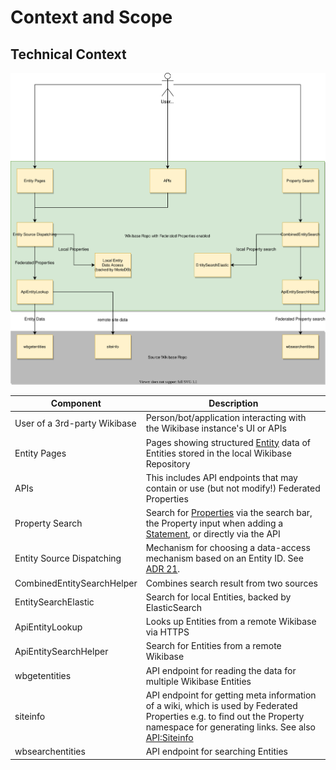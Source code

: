 # Context and Scope

## Technical Context

![Federated Properties technical context diagram](./diagrams/03-technical-context.drawio.svg)

| Component                    | Description                                                                                                                                                                                                                   |
| ---------------------------- | ----------------------------------------------------------------------------------------------------------------------------------------------------------------------------------------------------------------------------- |
| User of a 3rd-party Wikibase | Person/bot/application interacting with the Wikibase instance's UI or APIs                                                                                                                                                    |
| Entity Pages                 | Pages showing structured [Entity](../../Glossary.md#entity) data of Entities stored in the local Wikibase Repository                                                                                                          |
| APIs                         | This includes API endpoints that may contain or use (but not modify!) Federated Properties                                                                                                                                    |
| Property Search              | Search for [Properties](../../Glossary.md#property) via the search bar, the Property input when adding a [Statement](../../Glossary.md#statement), or directly via the API                                                    |
| Entity Source Dispatching    | Mechanism for choosing a data-access mechanism based on an Entity ID. See [ADR 21](https://doc.wikimedia.org/Wikibase/master/php/adr_0021.html).                                                                              |
| CombinedEntitySearchHelper   | Combines search result from two sources                                                                                                                                                                                       |
| EntitySearchElastic          | Search for local Entities, backed by ElasticSearch                                                                                                                                                                            |
| ApiEntityLookup              | Looks up Entities from a remote Wikibase via HTTPS                                                                                                                                                                            |
| ApiEntitySearchHelper        | Search for Entities from a remote Wikibase                                                                                                                                                                                    |
| wbgetentities                | API endpoint for reading the data for multiple Wikibase Entities                                                                                                                                                              |
| siteinfo                     | API endpoint for getting meta information of a wiki, which is used by Federated Properties e.g. to find out the Property namespace for generating links. See also [API:Siteinfo](https://www.mediawiki.org/wiki/API:Siteinfo) |
| wbsearchentities             | API endpoint for searching Entities                                                                                                                                                                                           |
